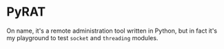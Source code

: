 # PyRAT
On name, it's a remote administration tool written in Python, but in fact it's my playground to test `socket` and `threading` modules.